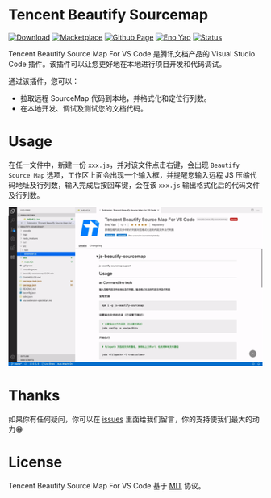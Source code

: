 # Tencent Beautify Sourcemap

<a href="https://marketplace.visualstudio.com/items?itemName=Wscats.beautify-sourcemap"><img src="https://img.shields.io/badge/Download-+-orange" alt="Download" /></a>
<a href="https://marketplace.visualstudio.com/items?itemName=Wscats.beautify-sourcemap"><img src="https://img.shields.io/badge/Macketplace-v0.X-brightgreen" alt="Macketplace" /></a>
<a href="https://github.com/Wscats/compile-hero"><img src="https://img.shields.io/badge/Github Page-Wscats-yellow" alt="Github Page" /></a>
<a href="https://github.com/Wscats"><img src="https://img.shields.io/badge/Author-Eno Yao-blueviolet" alt="Eno Yao" /></a>
<a href="https://github.com/Wscats"><img src="https://api.netlify.com/api/v1/badges/b652768b-1673-42cd-98dd-3fd807b2ebca/deploy-status" alt="Status" /></a>

Tencent Beautify Source Map For VS Code 是腾讯文档产品的 Visual Studio Code 插件。该插件可以让您更好地在本地进行项目开发和代码调试。

通过该插件，您可以：

- 拉取远程 SourceMap 代码到本地，并格式化和定位行列数。
- 在本地开发、调试及测试您的文档代码。

# Usage

在任一文件中，新建一份 `xxx.js`，并对该文件点击右键，会出现 `Beautify Source Map` 选项，工作区上面会出现一个输入框，并提醒您输入远程 JS 压缩代码地址及行列数，输入完成后按回车键，会在该 `xxx.js` 输出格式化后的代码文件及行列数。

<img src="./logo/1.gif" />

# Thanks

如果你有任何疑问，你可以在 [issues](https://github.com/enoyao/beautify-sourcemap/issues/new) 里面给我们留言，你的支持使我们最大的动力😁

# License

Tencent Beautify Source Map For VS Code 基于 [MIT](https://opensource.org/licenses/MIT) 协议。